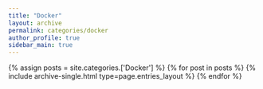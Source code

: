 ```yaml
---
title: "Docker"
layout: archive
permalink: categories/docker
author_profile: true
sidebar_main: true
---
```


{% assign posts = site.categories.['Docker'] %}
{% for post in posts %} {% include archive-single.html type=page.entries_layout %} {% endfor %}
